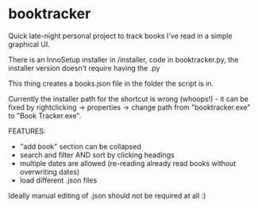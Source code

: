 # booktracker

Quick late-night personal project to track books I've read in a simple graphical UI.

There is an InnoSetup installer in /installer, code in booktracker.py, the installer version doesn't require having the .py

This thing creates a books.json file in the folder the script is in.

Currently the installer path for the shortcut is wrong (whoops!) - it can be fixed by rightclicking -> properties -> change path from "booktracker.exe" to "Book Tracker.exe".

FEATURES:
- "add book" section can be collapsed
- search and filter AND sort by clicking headings
- multiple dates are allowed (re-reading already read books without overwriting dates)
- load different .json files

Ideally manual editing of .json should not be required at all :)
